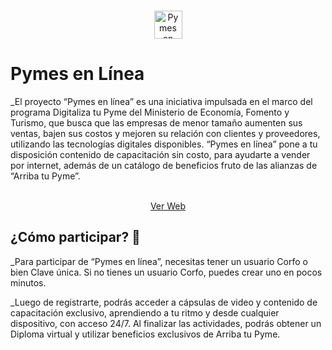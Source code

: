 <!--
*** Pymes en LíneaREADME
*** Néstor Ovallos Cañas :D
-->
<br />
<p align="center">
  <a href="https://github.com/pymesenlinea/public">
  <img height="45" class="log" src="https://static-site-pymes-pro.s3.amazonaws.com/wp-content/uploads/2021/03/19143720/slice4%402x.png" alt="Pymes en línea" title="Pymes en línea">
  </a>
</p>

# Pymes en Línea

_El proyecto “Pymes en línea” es una iniciativa impulsada en el marco del programa Digitaliza tu Pyme del Ministerio de Economía, Fomento y Turismo, que busca que las empresas de menor tamaño aumenten sus ventas, bajen sus costos y mejoren su relación con clientes y proveedores, utilizando las tecnologías digitales disponibles. “Pymes en línea” pone a tu disposición contenido de capacitación sin costo, para ayudarte a vender por internet, además de un catálogo de beneficios fruto de las alianzas de “Arriba tu Pyme”.

  <p align="center">
    <br />
    <a href="https://pymesenlinea.cl/">Ver Web</a>
  </p>


## ¿Cómo participar? 🚀

_Para participar de “Pymes en línea”, necesitas tener un usuario Corfo o bien Clave única. Si no tienes un usuario Corfo, puedes crear uno en pocos minutos.

_Luego de registrarte, podrás acceder a cápsulas de video y contenido de capacitación exclusivo, aprendiendo a tu ritmo y desde cualquier dispositivo, con acceso 24/7. Al finalizar las actividades, podrás obtener un Diploma virtual y utilizar beneficios exclusivos de Arriba tu Pyme.

